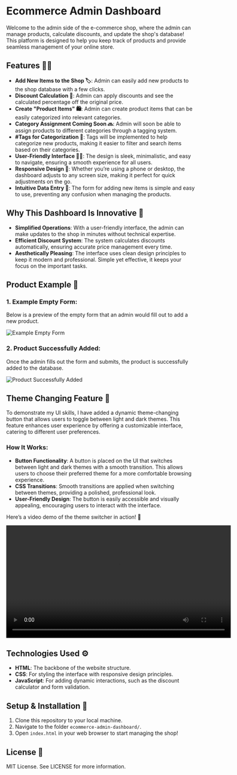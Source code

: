 # Ecommerce Admin Dashboard

Welcome to the admin side of the e-commerce shop, where the admin can manage products, calculate discounts, and update the shop's database! This platform is designed to help you keep track of products and provide seamless management of your online store.

## Features 🛒✨
- **Add New Items to the Shop 🏷️**: Admin can easily add new products to the shop database with a few clicks.
- **Discount Calculation 💸**: Admin can apply discounts and see the calculated percentage off the original price.
- **Create "Product Items" 🛍️**: Admin can create product items that can be easily categorized into relevant categories.
- **Category Assignment Coming Soon 🔜**: Admin will soon be able to assign products to different categories through a tagging system.
- **#Tags for Categorization 📂**: Tags will be implemented to help categorize new products, making it easier to filter and search items based on their categories.
- **User-Friendly Interface 👩‍💻**: The design is sleek, minimalistic, and easy to navigate, ensuring a smooth experience for all users.
- **Responsive Design 📱**: Whether you’re using a phone or desktop, the dashboard adjusts to any screen size, making it perfect for quick adjustments on the go.
- **Intuitive Data Entry 📝**: The form for adding new items is simple and easy to use, preventing any confusion when managing the products.

## Why This Dashboard Is Innovative 🌟
- **Simplified Operations**: With a user-friendly interface, the admin can make updates to the shop in minutes without technical expertise.
- **Efficient Discount System**: The system calculates discounts automatically, ensuring accurate price management every time.
- **Aesthetically Pleasing**: The interface uses clean design principles to keep it modern and professional. Simple yet effective, it keeps your focus on the important tasks.
## Product Example 🛒

### 1. Example Empty Form:
Below is a preview of the empty form that an admin would fill out to add a new product.

![Example Empty Form](asset%20creation%20tool/Assets/example-empty-form.png)

### 2. Product Successfully Added:
Once the admin fills out the form and submits, the product is successfully added to the database.

![Product Successfully Added](asset%20creation%20tool/Assets/successfully-added.png)

## Theme Changing Feature 🌈

To demonstrate my UI skills, I have added a dynamic theme-changing button that allows users to toggle between light and dark themes. This feature enhances user experience by offering a customizable interface, catering to different user preferences.

### How It Works:
- **Button Functionality**: A button is placed on the UI that switches between light and dark themes with a smooth transition. This allows users to choose their preferred theme for a more comfortable browsing experience.
- **CSS Transitions**: Smooth transitions are applied when switching between themes, providing a polished, professional look.
- **User-Friendly Design**: The button is easily accessible and visually appealing, encouraging users to interact with the interface.

Here’s a video demo of the theme switcher in action! 🎥

<video width="600" controls>
  <source src="asset%20creation%20tool/Assets/theme-button-demo.mp4" type="video/mp4">
  Your browser does not support the video tag.
</video>

## Technologies Used ⚙️
- **HTML**: The backbone of the website structure.
- **CSS**: For styling the interface with responsive design principles.
- **JavaScript**: For adding dynamic interactions, such as the discount calculator and form validation.

## Setup & Installation 🚀
1. Clone this repository to your local machine.
2. Navigate to the folder `ecommerce-admin-dashboard/`.
3. Open `index.html` in your web browser to start managing the shop!

## License 📜
MIT License. See LICENSE for more information.

